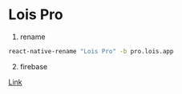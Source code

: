 # Lois Pro

1. rename

```bash
react-native-rename "Lois Pro" -b pro.lois.app
```

2. firebase

[Link](https://www.ryadel.com/en/react-native-push-notifications-setup-firebase-2/)
